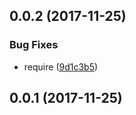 <a name="0.0.2"></a>
## 0.0.2 (2017-11-25)


### Bug Fixes

* require ([9d1c3b5](https://github.com/ZeroNetJS/zeronet-js/commit/9d1c3b5))



<a name="0.0.1"></a>
## 0.0.1 (2017-11-25)



